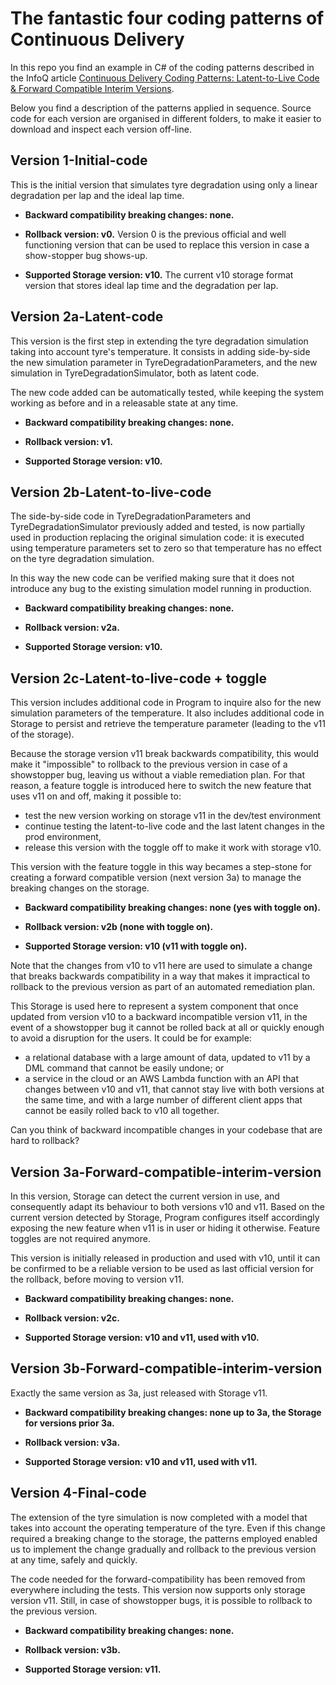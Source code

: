# The fantastic four coding patterns of Continuous Delivery

In this repo you find an example in C# of the coding patterns described in the InfoQ article [Continuous Delivery Coding Patterns: Latent-to-Live Code & Forward Compatible Interim Versions](https://www.infoq.com/articles/continuous-delivery-coding-patterns).

Below you find a description of the patterns applied in sequence.
Source code for each version are organised in different folders, to make it easier to download and inspect each version off-line.

## Version 1-Initial-code

This is the initial version that simulates tyre degradation using only a linear degradation per lap and the ideal lap time.

- **Backward compatibility breaking changes: none.**

- **Rollback version: v0.**
Version 0 is the previous official and well functioning version that can be used to replace this version in case a show-stopper bug shows-up.

- **Supported Storage version: v10.**
The current v10 storage format version that stores ideal lap time and the degradation per lap.

## Version 2a-Latent-code

This version is the first step in extending the tyre degradation simulation taking into account tyre's temperature.
It consists in adding side-by-side the new simulation parameter in TyreDegradationParameters, and the new simulation in TyreDegradationSimulator, both as latent code.

The new code added can be automatically tested, while keeping the system working as before and in a releasable state at any time.

- **Backward compatibility breaking changes: none.**

- **Rollback version: v1.**

- **Supported Storage version: v10.**

## Version 2b-Latent-to-live-code

The side-by-side code in TyreDegradationParameters and TyreDegradationSimulator previously added and tested, is now partially used in production replacing the original simulation code: it is executed using temperature parameters set to zero so that temperature has no effect on the tyre degradation simulation.

In this way the new code can be verified making sure that it does not introduce any bug to the existing simulation model running in production.

- **Backward compatibility breaking changes: none.**

- **Rollback version: v2a.**

- **Supported Storage version: v10.**


## Version 2c-Latent-to-live-code + toggle

This version includes additional code in Program to inquire also for the new simulation parameters of the temperature.
It also includes additional code in Storage to persist and retrieve the temperature parameter (leading to the v11 of the storage).

Because the storage version v11 break backwards compatibility, this would make it "impossible" to rollback to the previous version in case of a showstopper bug, leaving us without a viable remediation plan. For that reason, a feature toggle is introduced here to switch the new feature that uses v11 on and off, making it possible to:
- test the new version working on storage v11 in the dev/test environment 
- continue testing the latent-to-live code and the last latent changes in the prod environment, 
- release this version with the toggle off to make it work with storage v10.

This version with the feature toggle in this way becames a step-stone for creating a forward compatible version (next version 3a) to manage the breaking changes on the storage. 

- **Backward compatibility breaking changes: none (yes with toggle on).**

- **Rollback version: v2b (none with toggle on).**

- **Supported Storage version: v10 (v11 with toggle on).**

Note that the changes from v10 to v11 here are used to simulate a change that breaks backwards compatibility in a way that makes it impractical to rollback to the previous version as part of an automated remediation plan.

This Storage is used here to represent a system component that once updated from version v10 to a backward incompatible version v11, in the event of a showstopper bug it cannot be rolled back at all or quickly enough to avoid a disruption for the users.
It could be for example:
- a relational database with a large amount of data, updated to v11 by a DML command that cannot be easily undone; or   
- a service in the cloud or an AWS Lambda function with an API that changes between v10 and v11, that cannot stay live with both versions at the same time, and with a large number of different client apps that cannot be easily rolled back to v10 all together.

Can you think of backward incompatible changes in your codebase that are hard to rollback?

## Version 3a-Forward-compatible-interim-version

In this version, Storage can detect the current version in use, and consequently adapt its behaviour to both versions v10 and v11.
Based on the current version detected by Storage, Program configures itself accordingly exposing the new feature when v11 is in user or hiding it otherwise. Feature toggles are not required anymore.

This version is initially released in production and used with v10, until it can be confirmed to be a reliable version to be used as last official version for the rollback, before moving to version v11.

- **Backward compatibility breaking changes: none.**

- **Rollback version: v2c.**

- **Supported Storage version: v10 and v11, used with v10.**

## Version 3b-Forward-compatible-interim-version

Exactly the same version as 3a, just released with Storage v11.

- **Backward compatibility breaking changes: none up to 3a, the Storage for versions prior 3a.**

- **Rollback version: v3a.**

- **Supported Storage version: v10 and v11, used with v11.**

## Version 4-Final-code

The extension of the tyre simulation is now completed with a model that takes into account the operating temperature of the tyre. Even if this change required a breaking change to the storage, the patterns employed enabled us to implement the change gradually and rollback to the previous version at any time, safely and quickly.

The code needed for the forward-compatibility has been removed from everywhere including the tests.
This version now supports only storage version v11. Still, in case of showstopper bugs, it is possible to rollback to the previous version.


- **Backward compatibility breaking changes: none.**

- **Rollback version: v3b.**

- **Supported Storage version: v11.**








